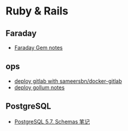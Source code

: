 # Ruby & Rails 

## Faraday
- [Faraday Gem notes](Faraday-Gem-notes)

## ops

- [deploy gitlab with sameersbn/docker-gitlab](deploy-gitlab-with-docker)
- [deploy gollum notes](deploy-gollum-notes)

## PostgreSQL

- [PostgreSQL 5.7. Schemas 笔记
](pg-schema)